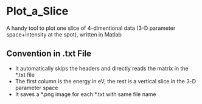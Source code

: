 # Plot_a_Slice
A handy tool to plot one slice of 4-dimentional data (3-D parameter space+intensity at the spot), written in Matlab
## Convention in .txt File
- It automatically skips the headers and directly reads the matrix in the *.txt file
- The first column is the energy in eV; the rest is a vertical slice in the 3-D parameter space
- It saves a *.png image for each *.txt with same file name

